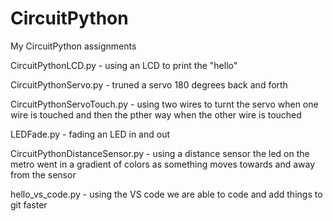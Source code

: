 # CircuitPython
My CircuitPython assignments

CircuitPythonLCD.py - using an LCD to print the "hello" 

CircuitPythonServo.py - truned a servo 180 degrees back and forth

CircuitPythonServoTouch.py - using two wires to turnt the servo when one wire is touched and then the pther way when the other wire is touched

LEDFade.py - fading an LED in and out 

CircuitPythonDistanceSensor.py - using a distance sensor the led on the metro went in a gradient of colors as something moves towards and away from the sensor

hello_vs_code.py - using the VS code we are able to code and add things to git faster

